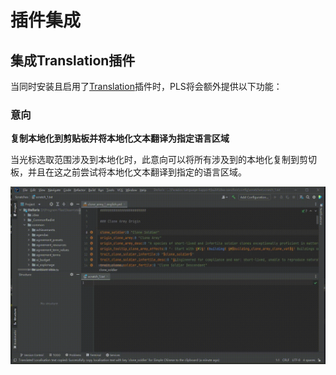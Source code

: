 # 插件集成

## 集成**Translation**插件

当同时安装且启用了[Translation](https://github.com/YiiGuxing/TranslationPlugin)插件时，PLS将会额外提供以下功能：

### 意向

**复制本地化到剪贴板并将本地化文本翻译为指定语言区域**

当光标选取范围涉及到本地化时，此意向可以将所有涉及到的本地化复制到剪切板，并且在这之前尝试将本地化文本翻译到指定的语言区域。

![](../assets/images/plugin-integration/intention_copy_loc_for_locale.gif)